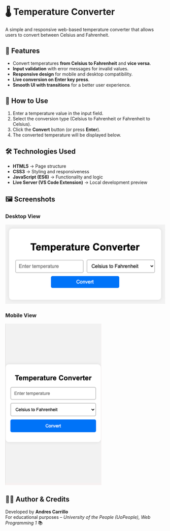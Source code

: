 # 🌡️ Temperature Converter

A simple and responsive web-based temperature converter that allows users to convert between Celsius and Fahrenheit.

## 🚀 Features
- Convert temperatures **from Celsius to Fahrenheit** and **vice versa**.
- **Input validation** with error messages for invalid values.
- **Responsive design** for mobile and desktop compatibility.
- **Live conversion on Enter key press**.
- **Smooth UI with transitions** for a better user experience.

## 📜 How to Use
1. Enter a temperature value in the input field.
2. Select the conversion type (Celsius to Fahrenheit or Fahrenheit to Celsius).
3. Click the **Convert** button (or press **Enter**).
4. The converted temperature will be displayed below.

## 🛠️ Technologies Used
- **HTML5** → Page structure
- **CSS3** → Styling and responsiveness
- **JavaScript (ES6)** → Functionality and logic
- **Live Server (VS Code Extension)** → Local development preview

## 🖼️ Screenshots
### Desktop View
![Temperature Converter Desktop](assets/screenshots/desktop-view.png)

### Mobile View
![Temperature Converter Mobile](assets/screenshots/mobile-view.png)

## 👨‍💻 Author & Credits
Developed by **Andres Carrillo**  
For educational purposes – *University of the People (UoPeople), Web Programming 1* 📚
